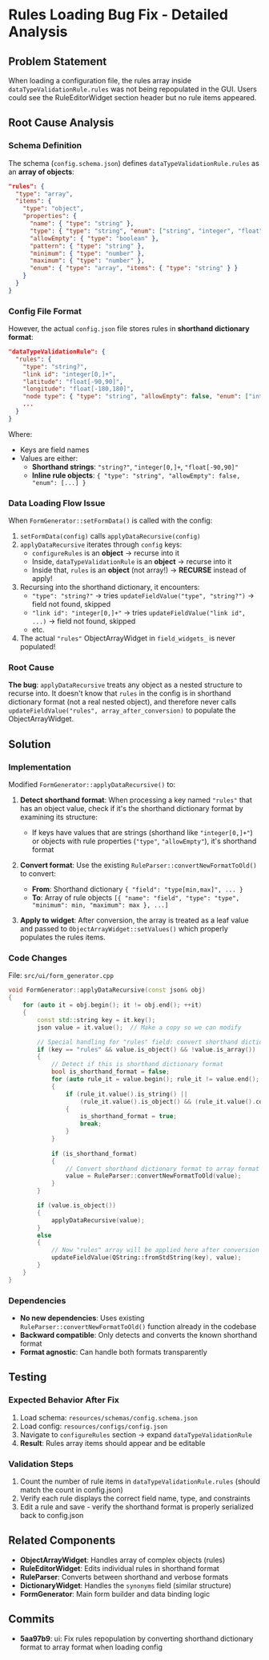 # Rules Loading Bug Fix - Detailed Analysis

## Problem Statement
When loading a configuration file, the rules array inside `dataTypeValidationRule.rules` was not being repopulated in the GUI. Users could see the RuleEditorWidget section header but no rule items appeared.

## Root Cause Analysis

### Schema Definition
The schema (`config.schema.json`) defines `dataTypeValidationRule.rules` as an **array of objects**:
```json
"rules": {
  "type": "array",
  "items": {
    "type": "object",
    "properties": {
      "name": { "type": "string" },
      "type": { "type": "string", "enum": ["string", "integer", "float", "boolean"] },
      "allowEmpty": { "type": "boolean" },
      "pattern": { "type": "string" },
      "minimum": { "type": "number" },
      "maximum": { "type": "number" },
      "enum": { "type": "array", "items": { "type": "string" } }
    }
  }
}
```

### Config File Format
However, the actual `config.json` file stores rules in **shorthand dictionary format**:
```json
"dataTypeValidationRule": {
  "rules": {
    "type": "string?",
    "link id": "integer[0,]+",
    "latitude": "float[-90,90]",
    "longitude": "float[-180,180]",
    "node type": { "type": "string", "allowEmpty": false, "enum": ["intersection","termination of a link","change of attribution"] },
    ...
  }
}
```

Where:
- Keys are field names
- Values are either:
  - **Shorthand strings**: `"string?"`, `"integer[0,]+`, `"float[-90,90]"`
  - **Inline rule objects**: `{ "type": "string", "allowEmpty": false, "enum": [...] }`

### Data Loading Flow Issue

When `FormGenerator::setFormData()` is called with the config:

1. `setFormData(config)` calls `applyDataRecursive(config)`
2. `applyDataRecursive` iterates through `config` keys:
   - `configureRules` is an **object** → recurse into it
   - Inside, `dataTypeValidationRule` is an **object** → recurse into it
   - Inside that, `rules` is an **object** (not array!) → **RECURSE** instead of apply!
3. Recursing into the shorthand dictionary, it encounters:
   - `"type": "string?"` → tries `updateFieldValue("type", "string?")` → field not found, skipped
   - `"link id": "integer[0,]+"` → tries `updateFieldValue("link id", ...)` → field not found, skipped
   - etc.
4. The actual `"rules"` ObjectArrayWidget in `field_widgets_` is never populated!

### Root Cause
**The bug**: `applyDataRecursive` treats any object as a nested structure to recurse into. It doesn't know that `rules` in the config is in shorthand dictionary format (not a real nested object), and therefore never calls `updateFieldValue("rules", array_after_conversion)` to populate the ObjectArrayWidget.

## Solution

### Implementation
Modified `FormGenerator::applyDataRecursive()` to:

1. **Detect shorthand format**: When processing a key named `"rules"` that has an object value, check if it's the shorthand dictionary format by examining its structure:
   - If keys have values that are strings (shorthand like `"integer[0,]+"`) or objects with rule properties (`"type"`, `"allowEmpty"`), it's shorthand format
   
2. **Convert format**: Use the existing `RuleParser::convertNewFormatToOld()` to convert:
   - **From**: Shorthand dictionary `{ "field": "type[min,max]", ... }`
   - **To**: Array of rule objects `[{ "name": "field", "type": "type", "minimum": min, "maximum": max }, ...]`

3. **Apply to widget**: After conversion, the array is treated as a leaf value and passed to `ObjectArrayWidget::setValues()` which properly populates the rules items.

### Code Changes
File: `src/ui/form_generator.cpp`

```cpp
void FormGenerator::applyDataRecursive(const json& obj)
{
    for (auto it = obj.begin(); it != obj.end(); ++it)
    {
        const std::string key = it.key();
        json value = it.value();  // Make a copy so we can modify

        // Special handling for "rules" field: convert shorthand dictionary format to array format
        if (key == "rules" && value.is_object() && !value.is_array())
        {
            // Detect if this is shorthand dictionary format
            bool is_shorthand_format = false;
            for (auto rule_it = value.begin(); rule_it != value.end(); ++rule_it)
            {
                if (rule_it.value().is_string() || 
                    (rule_it.value().is_object() && (rule_it.value().contains("type") || rule_it.value().contains("allowEmpty"))))
                {
                    is_shorthand_format = true;
                    break;
                }
            }
            
            if (is_shorthand_format)
            {
                // Convert shorthand dictionary format to array format
                value = RuleParser::convertNewFormatToOld(value);
            }
        }

        if (value.is_object())
        {
            applyDataRecursive(value);
        }
        else
        {
            // Now "rules" array will be applied here after conversion
            updateFieldValue(QString::fromStdString(key), value);
        }
    }
}
```

### Dependencies
- **No new dependencies**: Uses existing `RuleParser::convertNewFormatToOld()` function already in the codebase
- **Backward compatible**: Only detects and converts the known shorthand format
- **Format agnostic**: Can handle both formats transparently

## Testing

### Expected Behavior After Fix
1. Load schema: `resources/schemas/config.schema.json`
2. Load config: `resources/configs/config.json`
3. Navigate to `configureRules` section → expand `dataTypeValidationRule`
4. **Result**: Rules array items should appear and be editable

### Validation Steps
1. Count the number of rule items in `dataTypeValidationRule.rules` (should match the count in config.json)
2. Verify each rule displays the correct field name, type, and constraints
3. Edit a rule and save - verify the shorthand format is properly serialized back to config.json

## Related Components

- **ObjectArrayWidget**: Handles array of complex objects (rules)
- **RuleEditorWidget**: Edits individual rules in shorthand format
- **RuleParser**: Converts between shorthand and verbose formats
- **DictionaryWidget**: Handles the `synonyms` field (similar structure)
- **FormGenerator**: Main form builder and data binding logic

## Commits
- **5aa97b9**: ui: Fix rules repopulation by converting shorthand dictionary format to array format when loading config
